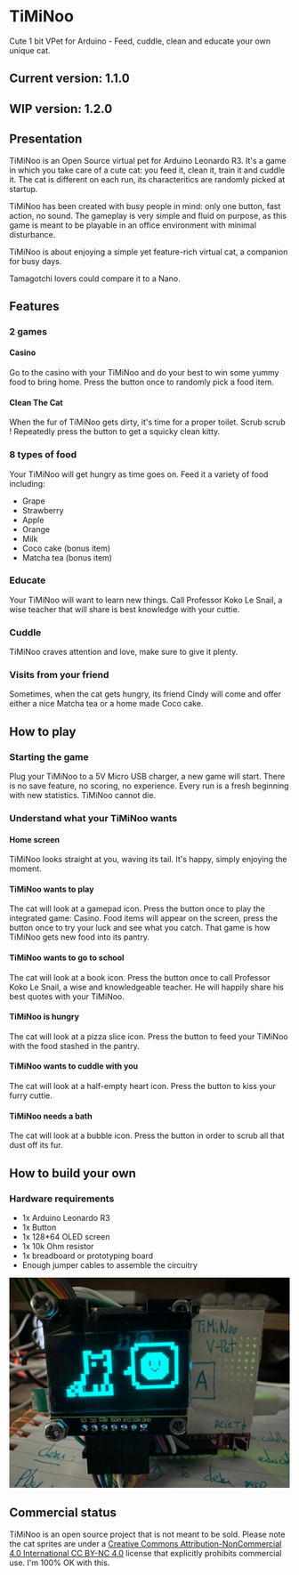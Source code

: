 # TiMiNoo
Cute 1 bit VPet for Arduino - Feed, cuddle, clean and educate your own unique cat.

## Current version: 1.1.0
## WIP version: 1.2.0

## Presentation

TiMiNoo is an Open Source virtual pet for Arduino Leonardo R3. It's a game in which you take care of a cute cat: you feed it, clean it, train it and cuddle it.
The cat is different on each run, its characteritics are randomly picked at startup.

TiMiNoo has been created with busy people in mind: only one button, fast action, no sound. The gameplay is very simple and fluid on purpose, as this game is meant to be playable in an office environment with minimal disturbance.

TiMiNoo is about enjoying a simple yet feature-rich virtual cat, a companion for busy days.

Tamagotchi lovers could compare it to a Nano.

## Features
### 2 games
#### Casino
Go to the casino with your TiMiNoo and do your best to win some yummy food to bring home.
Press the button once to randomly pick a food item.
#### Clean The Cat
When the fur of TiMiNoo gets dirty, it's time for a proper toilet. Scrub scrub !
Repeatedly press the button to get a squicky clean kitty.
### 8 types of food
Your TiMiNoo will get hungry as time goes on. Feed it a variety of food including:
- Grape
- Strawberry
- Apple
- Orange
- Milk
- Coco cake (bonus item)
- Matcha tea (bonus item)
### Educate
Your TiMiNoo will want to learn new things. Call Professor Koko Le Snail, a wise teacher that will share is best knowledge with your cuttie.
### Cuddle
TiMiNoo craves attention and love, make sure to give it plenty.
### Visits from your friend
Sometimes, when the cat gets hungry, its friend Cindy will come and offer either a nice Matcha tea or a home made Coco cake.

## How to play
### Starting the game
Plug your TiMiNoo to a 5V Micro USB charger, a new game will start.
There is no save feature, no scoring, no experience. Every run is a fresh beginning with new statistics.
TiMiNoo cannot die.
### Understand what your TiMiNoo wants
#### Home screen
TiMiNoo looks straight at you, waving its tail.
It's happy, simply enjoying the moment.
#### TiMiNoo wants to play
The cat will look at a gamepad icon.
Press the button once to play the integrated game: Casino.
Food items will appear on the screen, press the button once to try your luck and see what you catch.
That game is how TiMiNoo gets new food into its pantry.
#### TiMiNoo wants to go to school
The cat will look at a book icon.
Press the button once to call Professor Koko Le Snail, a wise and knowledgeable teacher. He will happily share his best quotes with your TiMiNoo.
#### TiMiNoo is hungry
The cat will look at a pizza slice icon.
Press the button to feed your TiMiNoo with the food stashed in the pantry. 
#### TiMiNoo wants to cuddle with you
The cat will look at a half-empty heart icon.
Press the button to kiss your furry cuttie.
#### TiMiNoo needs a bath
The cat will look at a bubble icon.
Press the button in order to scrub all that dust off its fur.
## How to build your own
### Hardware requirements
- 1x Arduino Leonardo R3
- 1x Button
- 1x 128*64 OLED screen
- 1x 10k Ohm resistor
- 1x breadboard or prototyping board
- Enough jumper cables to assemble the circuitry

![Prototype board](./assets/proto4.jpg "TiMiNoo")

## Commercial status
TiMiNoo is an open source project that is not meant to be sold. Please note the cat sprites are under a [Creative Commons Attribution-NonCommercial 4.0 International CC BY-NC 4.0](https://creativecommons.org/licenses/by-nc/4.0/) license that explicitly prohibits commercial use. I'm 100% OK with this.
